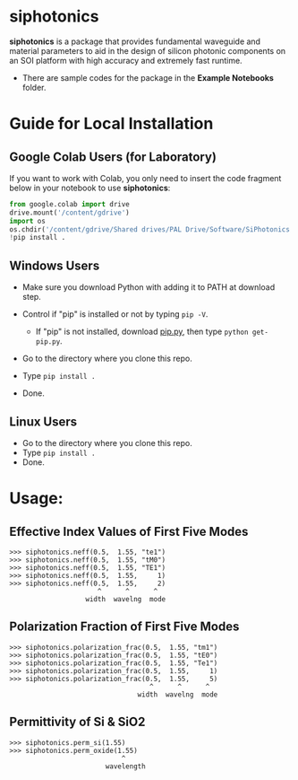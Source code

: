 # siphotonics

**siphotonics** is a package that provides fundamental waveguide and material parameters to aid in the design of silicon photonic components on an SOI platform with high accuracy and extremely fast runtime.

* There are sample codes for the package in the **Example Notebooks** folder.

# Guide for Local Installation

Google Colab Users (for Laboratory)
-----------------------------------
If you want to work with Colab, you only need to insert the code fragment below in your notebook to use **siphotonics**:

```python
from google.colab import drive
drive.mount('/content/gdrive')
import os
os.chdir('/content/gdrive/Shared drives/PAL Drive/Software/SiPhotonics Python/siphotonics')
!pip install .
```

Windows Users
-------------

* Make sure you download Python with adding it to PATH at download step.
* Control if "pip" is installed or not by typing ``pip -V``.

    * If "pip" is not installed, download [pip.py](https://pypi.org/project/pip/), then type ``python get-pip.py``.
    
* Go to the directory where you clone this repo.
* Type ``pip install .``
* Done.

Linux Users
-----------
* Go to the directory where you clone this repo.
* Type ``pip install .``
* Done.

# Usage:


Effective Index Values of First Five Modes
----------------------------------------------
    >>> siphotonics.neff(0.5,  1.55, "te1")
    >>> siphotonics.neff(0.5,  1.55, "tM0")
    >>> siphotonics.neff(0.5,  1.55, "TE1")
    >>> siphotonics.neff(0.5,  1.55,     1)
    >>> siphotonics.neff(0.5,  1.55,     2)
                          ^      ^      ^
                       width  wavelng  mode

Polarization Fraction of First Five Modes
---------------------------------------------
    >>> siphotonics.polarization_frac(0.5,  1.55, "tm1")
    >>> siphotonics.polarization_frac(0.5,  1.55, "tE0")
    >>> siphotonics.polarization_frac(0.5,  1.55, "Te1")
    >>> siphotonics.polarization_frac(0.5,  1.55,     1)
    >>> siphotonics.polarization_frac(0.5,  1.55,     5)
                                       ^      ^      ^
                                    width  wavelng  mode

Permittivity of Si & SiO2
-----------------------------
    >>> siphotonics.perm_si(1.55)
    >>> siphotonics.perm_oxide(1.55)
                                ^
                            wavelength
